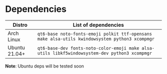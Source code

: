 # Dependencies

| Distro | List of dependencies |
|---|---|
| Arch Linux | `qt6-base noto-fonts-emoji polkit ttf-opensans make alsa-utils kwindowsystem python3 xcompmgr`|
| Ubuntu 21.04+ | `qt6-base-dev fonts-noto-color-emoji make alsa-utils libkf5windowsystem-dev python3 xcompmgr` |

**Note**: Ubuntu deps will be tested soon
